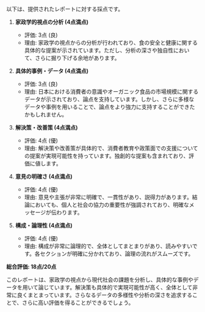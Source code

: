 以下は、提供されたレポートに対する採点です。

1. **家政学的視点の分析 (4点満点)**
   - 評価: 3点 (良)
   - 理由: 家政学の視点からの分析が行われており、食の安全と健康に関する具体的な提案が示されています。ただし、分析の深さや独自性において、さらに掘り下げる余地があります。

2. **具体的事例・データ (4点満点)**
   - 評価: 3点 (良)
   - 理由: 日本における消費者の意識やオーガニック食品の市場規模に関するデータが示されており、論点を支持しています。しかし、さらに多様なデータや事例を用いることで、論点をより強力に支持することができたかもしれません。

3. **解決策・改善策 (4点満点)**
   - 評価: 4点 (優)
   - 理由: 解決策や改善策が具体的で、消費者教育や政策面での支援についての提案が実現可能性を持っています。独創的な提案も含まれており、評価に値します。

4. **意見の明確さ (4点満点)**
   - 評価: 4点 (優)
   - 理由: 意見や主張が非常に明確で、一貫性があり、説得力があります。結論においても、個人と社会の協力の重要性が強調されており、明確なメッセージが伝わります。

5. **構成・論理性 (4点満点)**
   - 評価: 4点 (優)
   - 理由: 構成が非常に論理的で、全体としてまとまりがあり、読みやすいです。各セクションが明確に分かれており、論理の流れがスムーズです。

**総合評価: 18点/20点**

このレポートは、家政学の視点から現代社会の課題を分析し、具体的な事例やデータを用いて論じています。解決策も具体的で実現可能性が高く、全体として非常に良くまとまっています。さらなるデータの多様性や分析の深さを追求することで、さらに高い評価を得ることができるでしょう。